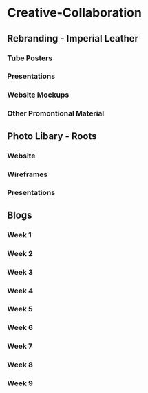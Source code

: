 # Creative-Collaboration

## Rebranding - Imperial Leather

### Tube Posters
### Presentations
### Website Mockups
### Other Promontional Material

## Photo Libary - Roots

### Website
### Wireframes
### Presentations

## Blogs

### Week 1
### Week 2
### Week 3
### Week 4
### Week 5
### Week 6
### Week 7
### Week 8
### Week 9
